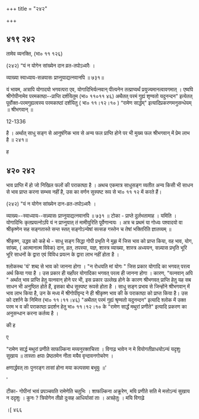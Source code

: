 +++
title = "२४२"

+++


## ४१९ २४२
तामेव व्यनक्ति, (भा० ११ १२६) 

(२४२) “यं न योगेन सांख्येन दान व्रत-तपोऽध्वरैः । 

व्याख्या स्वाध्याय-सन्नयासः प्राप्नुयाद्यत्नवानपि ॥ ७३१॥ 

यं भावम, अत्रापि योगादयो भगवत्परा एव, योगादिभिर्यत्नवान् पीत्यनेन तत्प्राप्यर्थं प्रयुज्यमानत्वावगमात् । एष्वपि श्रीगोपीनामेव परमकाष्ठा--प्राप्ति दर्शयितुम (भा० ११०११ ४६) अथैतत् परमं गुह्यं शृण्वतो यदुनन्दन" इत्येतत् पूर्वोक्त-परमगुह्यत्वस्य परमकाष्ठां दर्शयितु ( भा० ११।१२।१० ) “रामेण सार्द्धम्" इत्यादिप्रकरणमनुसन्धेयम् ॥ श्रीभगवान् ॥ 

12-1336 

है । अर्थात् साधु सङ्ग से आनुषंगिक भाव से अन्य फल प्राप्ति होने पर भी मुख्य फल श्रीभगवान् में प्रेम लाभ है ॥ २४१॥ 

ह 


## ४२० २४२
भाव प्राप्ति में हो जो निखिल फलों की पराकाष्ठा है । अथच एकमात्र साधुसङ्ग व्यतीत अन्य किसी भी साधन से भाव प्राप्त करना सम्भव नहीं है, उस का वर्णन सुस्पष्ट रूप से भा० ११ १२ में करते हैं। 

(२४२) "यं न योगेन सांख्येन दान-व्रत-तपोऽध्वरैः । 

व्याख्यः--स्वाध्याय--सन्न्यासः प्राप्नुयाद्यत्नवानपि ॥ ७३१ ॥ टोका - प्राप्ते दुर्लभतामाह । यमिति । योगादिभिः कृतप्रयत्नोऽपि यं न प्राप्नुयात् तं मामीयुरिति पूर्वेणान्वयः । अत्र च प्रथमं या गोध्यः पश्वादयो वा श्रीकृष्णेन सह सङ्गतास्ते सन्त स्तत् सङ्गोऽन्येषां सत्सङ गस्तेन च तेषां भक्तिरिति ज्ञातव्यम् ॥ 

श्रीकृष्ण, उद्धव को कहे थे - साधु सङ्ग सिद्धा गोपी प्रभृति ने मुझ में जिस भाव को प्राप्त किया, वह भाव, योग, सांख्य, ( आत्मानात्म विवेक) दान, व्रत, तपस्या, यज्ञ, शास्त्र व्याख्या, शास्त्र अध्ययन, सन्न्यास प्रभृति भूरि भूरि साधनों के द्वारा एवं विविध प्रयत्न के द्वारा लाभ नहीं होता है । 

श्लोकस्थ 'यं' शब्द से भाव को जानना होगा । "न रोधयति मां योगः " जिस प्रकार योगादि का भगवत् परत्व अर्थ किया गया है । उस प्रकार ही यहाँपर योगादिका भगवत् परत्व ही जानना होगा । कारण, "यत्नवान् अपि " अर्थात् भाव प्राप्ति हेतु यत्नवान् होने पर भी, इस प्रकार उल्लेख होने के कारण श्रीभगवत् प्राप्ति हेतु यह सब साधन भी अनुष्ठित होते हैं, इसका बोध सुस्पष्ट रूपसे होता है । साधु सङ्ग प्रभाव से जिन्होंने श्रीभगवान् में भाव लाभ किया है, उन के मध्य में श्रीगोपीवृन्द ने ही श्रीकृष्ण भाव की के पराकाष्ठा को प्राप्त किया है। उस को दर्शाने के निमित्त (भा० ११।११।४६) "अथैतत् परमं गुह्यं श्रृण्वतो यदुनन्दन" इत्यादि श्लोक में उक्त परम भ व की पराकाष्ठा प्रदर्शन हेतु भा० ११।१२।१० के "रामेण सार्द्धं मथुरां प्रणीते" इत्यादि प्रकरण का अनुसन्धान करना कर्तव्य है । 

की ह 

ए 

"रामेण सार्द्ध मथुरां प्रणीते साफल्किना मय्यनुरक्तचित्ता । विगाढ़ भावेन न मे वियोगतीव्राधयोऽन्यं यदृशुः सुखाय ॥ तास्ताः क्षपाः प्रेष्ठतमेन नीता मयैव वृन्दावनगोचरेण । 

क्षणार्द्धवत् ताः पुनरङ्ग तासां होना मया कल्पसमा बभूवुः ॥' 

' 

टीका- गोपीनां भावं प्रपञ्चयति रामेणेति चतुभिः । शाफल्किना अक्रूरेण, मयि प्रणीते सति मे मत्तोऽन्यं सुखाय न ददृशुः । कुनः ? त्रियोगेन तीव्रो दुःसह आधिर्यासां ताः । अत्रहेतुः । मयि विगाढ़े 

।[ ४६६ 


